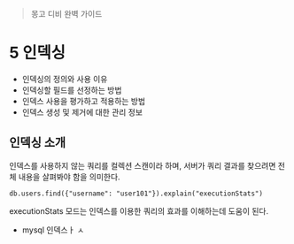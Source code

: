 > 몽고 디비 완벽 가이드



# 5 인덱싱

* 인덱싱의 정의와 사용 이유
* 인덱싱할 필드를 선정하는 방법
* 인덱스 사용을 평가하고 적용하는 방법
* 인덱스 생성 및 제거에 대한 관리 정보

## 인덱싱 소개

인덱스를 사용하지 않는 쿼리를 컬렉션 스캔이라 하며, 서버가 쿼리 결과를 찾으려면 전체 내용을 살펴봐야 함을 의미한다.

```
db.users.find({"username": "user101"}).explain("executionStats")
```

executionStats 모드는 인덱스를 이용한 쿼리의 효과를 이해하는데 도움이 된다.


* mysql 인덱스ㅏ ㅅ